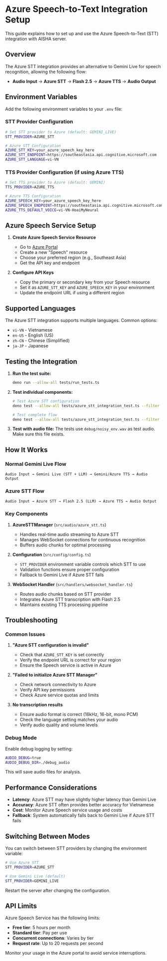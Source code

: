 # Azure Speech-to-Text Integration Setup

This guide explains how to set up and use the Azure Speech-to-Text (STT) integration with AISHA server.

## Overview

The Azure STT integration provides an alternative to Gemini Live for speech recognition, allowing the following flow:
- **Audio Input** → **Azure STT** → **Flash 2.5** → **Azure TTS** → **Audio Output**

## Environment Variables

Add the following environment variables to your `.env` file:

### STT Provider Configuration
```bash
# Set STT provider to Azure (default: GEMINI_LIVE)
STT_PROVIDER=AZURE_STT

# Azure STT Configuration
AZURE_STT_KEY=your_azure_speech_key_here
AZURE_STT_ENDPOINT=https://southeastasia.api.cognitive.microsoft.com
AZURE_STT_LANGUAGE=vi-VN
```

### TTS Provider Configuration (if using Azure TTS)
```bash
# Set TTS provider to Azure (default: GEMINI)
TTS_PROVIDER=AZURE_TTS

# Azure TTS Configuration
AZURE_SPEECH_KEY=your_azure_speech_key_here
AZURE_SPEECH_ENDPOINT=https://southeastasia.api.cognitive.microsoft.com
AZURE_TTS_DEFAULT_VOICE=vi-VN-HoaiMyNeural
```

## Azure Speech Service Setup

1. **Create Azure Speech Service Resource**
   - Go to [Azure Portal](https://portal.azure.com)
   - Create a new "Speech" resource
   - Choose your preferred region (e.g., Southeast Asia)
   - Get the API key and endpoint

2. **Configure API Keys**
   - Copy the primary or secondary key from your Speech resource
   - Set it as `AZURE_STT_KEY` and `AZURE_SPEECH_KEY` in your environment
   - Update the endpoint URL if using a different region

## Supported Languages

The Azure STT integration supports multiple languages. Common options:
- `vi-VN` - Vietnamese
- `en-US` - English (US)
- `zh-CN` - Chinese (Simplified)
- `ja-JP` - Japanese

## Testing the Integration

1. **Run the test suite:**
   ```bash
   deno run --allow-all tests/run_tests.ts
   ```

2. **Test individual components:**
   ```bash
   # Test Azure STT configuration
   deno test --allow-all tests/azure_stt_integration_test.ts --filter "Azure STT Configuration"
   
   # Test complete flow
   deno test --allow-all tests/azure_stt_integration_test.ts --filter "Complete Integration Flow"
   ```

3. **Test with audio file:**
   The tests use `debug/noisy_env.wav` as test audio. Make sure this file exists.

## How It Works

### Normal Gemini Live Flow
```
Audio Input → Gemini Live (STT + LLM) → Gemini/Azure TTS → Audio Output
```

### Azure STT Flow
```
Audio Input → Azure STT → Flash 2.5 (LLM) → Azure TTS → Audio Output
```

### Key Components

1. **AzureSTTManager** (`src/audio/azure_stt.ts`)
   - Handles real-time audio streaming to Azure STT
   - Manages WebSocket connections for continuous recognition
   - Buffers audio chunks for optimal processing

2. **Configuration** (`src/config/config.ts`)
   - `STT_PROVIDER` environment variable controls which STT to use
   - Validation functions ensure proper configuration
   - Fallback to Gemini Live if Azure STT fails

3. **WebSocket Handler** (`src/handlers/websocket_handler.ts`)
   - Routes audio chunks based on STT provider
   - Integrates Azure STT transcription with Flash 2.5
   - Maintains existing TTS processing pipeline

## Troubleshooting

### Common Issues

1. **"Azure STT configuration is invalid"**
   - Check that `AZURE_STT_KEY` is set correctly
   - Verify the endpoint URL is correct for your region
   - Ensure the Speech service is active in Azure

2. **"Failed to initialize Azure STT Manager"**
   - Check network connectivity to Azure
   - Verify API key permissions
   - Check Azure service quotas and limits

3. **No transcription results**
   - Ensure audio format is correct (16kHz, 16-bit, mono PCM)
   - Check the language setting matches your audio
   - Verify audio quality and volume levels

### Debug Mode

Enable debug logging by setting:
```bash
AUDIO_DEBUG=true
AUDIO_DEBUG_DIR=./debug_audio
```

This will save audio files for analysis.

## Performance Considerations

- **Latency**: Azure STT may have slightly higher latency than Gemini Live
- **Accuracy**: Azure STT often provides better accuracy for Vietnamese
- **Cost**: Monitor Azure Speech service usage and costs
- **Fallback**: System automatically falls back to Gemini Live if Azure STT fails

## Switching Between Modes

You can switch between STT providers by changing the environment variable:

```bash
# Use Azure STT
STT_PROVIDER=AZURE_STT

# Use Gemini Live (default)
STT_PROVIDER=GEMINI_LIVE
```

Restart the server after changing the configuration.

## API Limits

Azure Speech Service has the following limits:
- **Free tier**: 5 hours per month
- **Standard tier**: Pay per use
- **Concurrent connections**: Varies by tier
- **Request rate**: Up to 20 requests per second

Monitor your usage in the Azure portal to avoid service interruptions.
